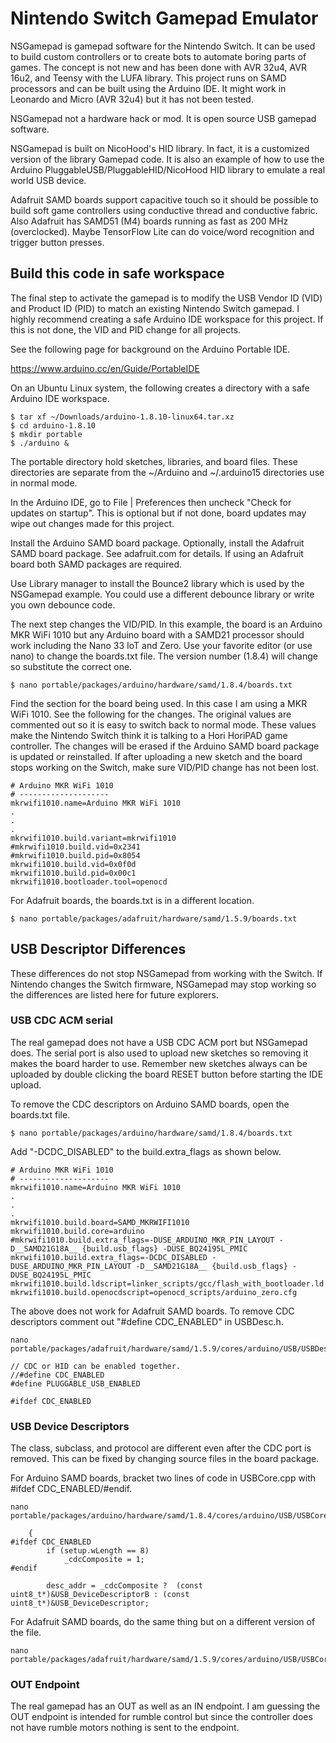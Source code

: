 # Nintendo Switch Gamepad Emulator

NSGamepad is gamepad software for the Nintendo Switch. It can be used to build
custom controllers or to create bots to automate boring parts of games. The
concept is not new and has been done with AVR 32u4, AVR 16u2, and Teensy with
the LUFA library. This project runs on SAMD processors and can be built using
the Arduino IDE. It might work in Leonardo and Micro (AVR 32u4) but it has not
been tested.

NSGamepad not a hardware hack or mod. It is open source USB gamepad software.

NSGamepad is built on NicoHood's HID library. In fact, it is a customized
version of the library Gamepad code. It is also an example of how to use the
Arduino PluggableUSB/PluggableHID/NicoHood HID library to emulate a real world
USB device.

Adafruit SAMD boards support capacitive touch so it should be possible to build
soft game controllers using conductive thread and conductive fabric. Also
Adafruit has SAMD51 (M4) boards running as fast as 200 MHz (overclocked).
Maybe TensorFlow Lite can do voice/word recognition and trigger button presses.

## Build this code in safe workspace

The final step to activate the gamepad is to modify the USB Vendor ID (VID) and
Product ID (PID) to match an existing Nintendo Switch gamepad. I highly
recommend creating a safe Arduino IDE workspace for this project. If this is
not done, the VID and PID change for all projects.

See the following page for background on the Arduino Portable IDE.

https://www.arduino.cc/en/Guide/PortableIDE

On an Ubuntu Linux system, the following creates a directory with a safe
Arduino IDE workspace.

```
$ tar xf ~/Downloads/arduino-1.8.10-linux64.tar.xz
$ cd arduino-1.8.10
$ mkdir portable
$ ./arduino &
```

The portable directory hold sketches, libraries, and board files. These
directories are separate from the ~/Arduino and ~/.arduino15 directories use in
normal mode.

In the Arduino IDE, go to File | Preferences then uncheck "Check for updates on
startup". This is optional but if not done, board updates may wipe out changes
made for this project.

Install the Arduino SAMD board package. Optionally, install the Adafruit
SAMD board package. See adafruit.com for details. If using an Adafruit board
both SAMD packages are required.

Use Library manager to install the Bounce2 library which is used by the
NSGamepad example. You could use a different debounce library or write you own
debounce code.

The next step changes the VID/PID. In this example, the board is an Arduino MKR
WiFi 1010 but any Arduino board with a SAMD21 processor should work including
the Nano 33 IoT and Zero. Use your favorite editor (or use nano) to change the
boards.txt file. The version number (1.8.4) will change so substitute the
correct one.

```
$ nano portable/packages/arduino/hardware/samd/1.8.4/boards.txt
```

Find the section for the board being used. In this case I am using a MKR WiFi
1010. See the following for the changes. The original values are commented out
so it is easy to switch back to normal mode. These values make the
Nintendo Switch think it is talking to a Hori HoriPAD game controller.
The changes will be erased if the Arduino SAMD board package is updated
or reinstalled. If after uploading a new sketch and the board stops working on
the Switch, make sure VID/PID change has not been lost.

```
# Arduino MKR WiFi 1010
# --------------------
mkrwifi1010.name=Arduino MKR WiFi 1010
.
.
.
mkrwifi1010.build.variant=mkrwifi1010
#mkrwifi1010.build.vid=0x2341
#mkrwifi1010.build.pid=0x8054
mkrwifi1010.build.vid=0x0f0d
mkrwifi1010.build.pid=0x00c1
mkrwifi1010.bootloader.tool=openocd
```

For Adafruit boards, the boards.txt is in a different location.

```
$ nano portable/packages/adafruit/hardware/samd/1.5.9/boards.txt
```

## USB Descriptor Differences

These differences do not stop NSGamepad from working with the Switch. If
Nintendo changes the Switch firmware, NSGamepad may stop working so the
differences are listed here for future explorers.

### USB CDC ACM serial

The real gamepad does not have a USB CDC ACM port but NSGamepad does. The
serial port is also used to upload new sketches so removing it makes the board
harder to use. Remember new sketches always can be uploaded by double clicking the
board RESET button before starting the IDE upload.

To remove the CDC descriptors on Arduino SAMD boards, open the boards.txt file.

```
$ nano portable/packages/arduino/hardware/samd/1.8.4/boards.txt
```

Add "-DCDC_DISABLED" to the build.extra_flags as shown below.

```
# Arduino MKR WiFi 1010
# --------------------
mkrwifi1010.name=Arduino MKR WiFi 1010
.
.
.
mkrwifi1010.build.board=SAMD_MKRWIFI1010
mkrwifi1010.build.core=arduino
#mkrwifi1010.build.extra_flags=-DUSE_ARDUINO_MKR_PIN_LAYOUT -D__SAMD21G18A__ {build.usb_flags} -DUSE_BQ24195L_PMIC
mkrwifi1010.build.extra_flags=-DCDC_DISABLED -DUSE_ARDUINO_MKR_PIN_LAYOUT -D__SAMD21G18A__ {build.usb_flags} -DUSE_BQ24195L_PMIC
mkrwifi1010.build.ldscript=linker_scripts/gcc/flash_with_bootloader.ld
mkrwifi1010.build.openocdscript=openocd_scripts/arduino_zero.cfg
```

The above does not work for Adafruit SAMD boards. To remove CDC descriptors
comment out "#define CDC_ENABLED" in USBDesc.h.

```
nano portable/packages/adafruit/hardware/samd/1.5.9/cores/arduino/USB/USBDesc.h
```

```
// CDC or HID can be enabled together.
//#define CDC_ENABLED
#define PLUGGABLE_USB_ENABLED

#ifdef CDC_ENABLED
```

### USB Device Descriptors

The class, subclass, and protocol are different even after the CDC port is
removed. This can be fixed by changing source files in the board package.

For Arduino SAMD boards, bracket two lines of code in USBCore.cpp with #ifdef CDC_ENABLED/#endif.

```
nano portable/packages/arduino/hardware/samd/1.8.4/cores/arduino/USB/USBCore.cpp
```

```
	{
#ifdef CDC_ENABLED
		if (setup.wLength == 8)
			_cdcComposite = 1;
#endif

		desc_addr = _cdcComposite ?  (const uint8_t*)&USB_DeviceDescriptorB : (const uint8_t*)&USB_DeviceDescriptor;
```

For Adafruit SAMD boards, do the same thing but on a different version of the file.

```
nano portable/packages/adafruit/hardware/samd/1.5.9/cores/arduino/USB/USBCore.cpp
```

### OUT Endpoint

The real gamepad has an OUT as well as an IN endpoint. I am guessing the OUT
endpoint is intended for rumble control but since the controller does not have
rumble motors nothing is sent to the endpoint.

